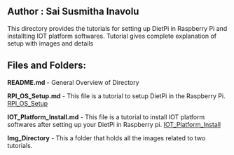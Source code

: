 ## Author : Sai Susmitha Inavolu

This directory provides the tutorials for setting up DietPi in Raspberry Pi and installting IOT platform softwares. Tutorial gives complete explanation of setup with images and details

## Files and Folders:

**README.md** - General Overview of Directory

**RPI_OS_Setup.md** - This file is a tutorial to setup DietPi in the Raspberry Pi. [RPI_OS_Setup](https://github.com/saisusmithainavolu/VU_FALL22_IOT_SI/blob/main/RPI_SETUP/RPI_OS_Setup.md)

**IOT_Platform_Install.md** - This file is a tutorial to install IOT platform softwares after setting up your DietPi in Raspberry pi. [IOT_Platform_Install](https://github.com/saisusmithainavolu/VU_FALL22_IOT_SI/blob/main/RPI_SETUP/IOT_Platform_Install.md)

**Img_Directory** - This a folder that holds all the images related to two tutorials.

